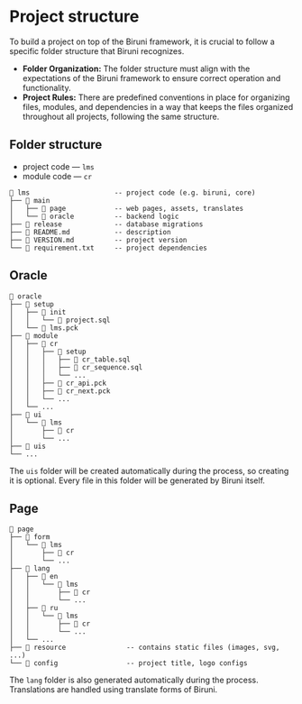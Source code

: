 # Project structure

To build a project on top of the Biruni framework, it is crucial to follow a specific folder structure that Biruni recognizes.

* **Folder Organization:** The folder structure must align with the expectations of the Biruni framework to ensure correct operation and functionality.
* **Project Rules:** There are predefined conventions in place for organizing files, modules, and dependencies in a way that keeps the files organized throughout all projects, following the same structure.

## Folder structure

* project code — `lms`
* module code — `cr`

```
📁 lms                     -- project code (e.g. biruni, core)            
├── 📁 main
│   ├── 📁 page            -- web pages, assets, translates
│   └── 📁 oracle          -- backend logic
├── 📁 release             -- database migrations
├── 📄 README.md           -- description
├── 📄 VERSION.md          -- project version
└── 📄 requirement.txt     -- project dependencies
```

## Oracle

```
📁 oracle
├── 📁 setup
│   ├── 📁 init
│   │   └── 📄 project.sql
│   └── 📄 lms.pck
├── 📁 module
│   ├── 📁 cr
│   │   ├── 📁 setup
│   │   │   ├── 📄 cr_table.sql
│   │   │   ├── 📄 cr_sequence.sql
│   │   │   └── ...
│   │   ├── 📄 cr_api.pck
│   │   ├── 📄 cr_next.pck
│   │   └── ...
│   └── ...
├── 📁 ui
│   └── 📁 lms
│       ├── 📁 cr
│       └── ...
├── 📁 uis
└── ...
```

The `uis` folder will be created automatically during the process, so creating it is optional. Every file in this folder will be generated by Biruni itself.

## Page

```
📁 page
├── 📁 form
│   └── 📁 lms
│       ├── 📁 cr
│       └── ...
├── 📁 lang
│   ├── 📁 en
│   │   └── 📁 lms
│   │       ├── 📁 cr
│   │       └── ...
│   ├── 📁 ru
│   │   └── 📁 lms
│   │       ├── 📁 cr
│   │       └── ...
│   └── ...
├── 📁 resource               -- contains static files (images, svg, ...)
└── 📁 config                 -- project title, logo configs
```

The `lang` folder is also generated automatically during the process. Translations are handled using translate forms of Biruni.
